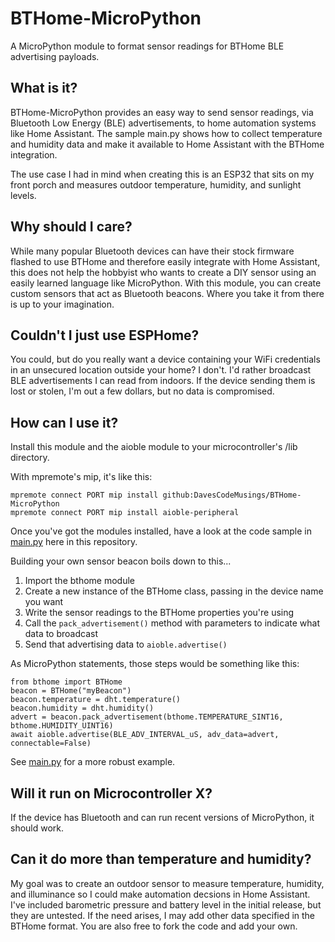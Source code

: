 # BTHome-MicroPython
A MicroPython module to format sensor readings for BTHome BLE advertising payloads.

## What is it?
BTHome-MicroPython provides an easy way to send sensor readings, via Bluetooth Low Energy (BLE) advertisements, to home automation systems like Home Assistant. The sample main.py shows how to collect temperature and humidity data and make it available to Home Assistant with the BTHome integration.

The use case I had in mind when creating this is an ESP32 that sits on my front porch and measures outdoor temperature, humidity, and sunlight levels. 

## Why should I care?
While many popular Bluetooth devices can have their stock firmware flashed to use BTHome and therefore easily integrate with Home Assistant, this does not help the hobbyist who wants to create a DIY sensor using an easily learned language like MicroPython. With this module, you can create custom sensors that act as Bluetooth beacons. Where you take it from there is up to your imagination.

## Couldn't I just use ESPHome?
You could, but do you really want a device containing your WiFi credentials in an unsecured location outside your home? I don't. I'd rather broadcast BLE advertisements I can read from indoors. If the device sending them is lost or stolen, I'm out a few dollars, but no data is compromised.

## How can I use it?
Install this module and the aioble module to your microcontroller's /lib directory.

With mpremote's mip, it's like this:

```
mpremote connect PORT mip install github:DavesCodeMusings/BTHome-MicroPython
mpremote connect PORT mip install aioble-peripheral
```

Once you've got the modules installed, have a look at the code sample in [main.py](main.py) here in this repository.

Building your own sensor beacon boils down to this...
1. Import the bthome module
2. Create a new instance of the BTHome class, passing in the device name you want
3. Write the sensor readings to the BTHome properties you're using
4. Call the `pack_advertisement()` method with parameters to indicate what data to broadcast
5. Send that advertising data to `aioble.advertise()`

As MicroPython statements, those steps would be something like this:

```
from bthome import BTHome
beacon = BTHome("myBeacon")
beacon.temperature = dht.temperature()
beacon.humidity = dht.humidity()
advert = beacon.pack_advertisement(bthome.TEMPERATURE_SINT16, bthome.HUMIDITY_UINT16)
await aioble.advertise(BLE_ADV_INTERVAL_uS, adv_data=advert, connectable=False)
```

See [main.py](main.py) for a more robust example.

## Will it run on Microcontroller X?
If the device has Bluetooth and can run recent versions of MicroPython, it should work.

## Can it do more than temperature and humidity?
My goal was to create an outdoor sensor to measure temperature, humidity, and illuminance so I could make automation decsions in Home Assistant. I've included barometric pressure and battery level in the initial release, but they are untested. If the need arises, I may add other data specified in the BTHome format. You are also free to fork the code and add your own.
